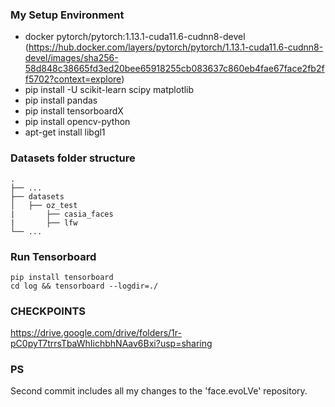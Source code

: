 ### My Setup Environment

* docker pytorch/pytorch:1.13.1-cuda11.6-cudnn8-devel (https://hub.docker.com/layers/pytorch/pytorch/1.13.1-cuda11.6-cudnn8-devel/images/sha256-58d848c38665fd3ed20bee65918255cb083637c860eb4fae67face2fb2ff5702?context=explore) 
* pip install -U scikit-learn scipy matplotlib
* pip install pandas
* pip install tensorboardX
* pip install opencv-python
* apt-get install libgl1

### Datasets folder structure

    .
    ├── ...
    ├── datasets                    
    │   ├── oz_test
    |       ├── casia_faces
    |       ├── lfw             
    └── ...

### Run Tensorboard

    pip install tensorboard
    cd log && tensorboard --logdir=./
    
### CHECKPOINTS
https://drive.google.com/drive/folders/1r-pC0pyT7trrsTbaWhIichbhNAav6Bxi?usp=sharing

### PS

Second commit includes all my changes to the 'face.evoLVe' repository.
